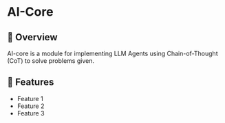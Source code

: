 # AI-Core

## 📖 Overview

AI-core is a module for implementing LLM Agents using Chain-of-Thought (CoT) to solve problems given.

## 🚀 Features

- Feature 1
- Feature 2
- Feature 3